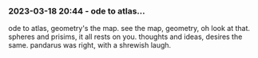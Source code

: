 ### 2023-03-18 20:44 - ode to atlas...

ode to atlas, geometry's the map.
see the map, geometry, oh look at that.
spheres and prisims, it all rests on you.
thoughts and ideas, desires the same.
pandarus was right, with a shrewish laugh.
